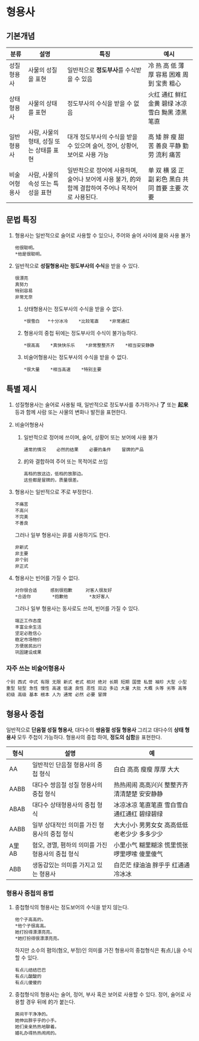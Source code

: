 # 형용사

## 기본개념

| 분류     | 설명                       | 특징                                       | 예시                            |
| ------ | ------------------------ | ---------------------------------------- | ----------------------------- |
| 성질형용사  | 사물의 성질을 표현               | 일반적으로 **정도부사**를 수식받을 수 있음                | 冷 热 高 低 薄 厚 容易 困难 周到 宝贵 粗心    |
| 상태형용사  | 사물의 상태를 표현               | 정도부사의 수식을 받을 수 없음                        | 火红 通红 鲜红 金黄 碧绿 冰凉 雪白 黝黑 漆黑 笔直 |
| 일반형용사  | 사람, 사물의 형태, 성질 또는 상태를 표현 | 대개 정도부사의 수식을 받을 수 있으며 술어, 정어, 상황어, 보어로 사용 가능 | 高 矮 胖 瘦 甜 苦 善良 平静 勤劳 流利 痛苦    |
| 비술어형용사 | 사람, 사물의 속성 또는 특성을 표현     | 일반적으로 정어에 사용하며, 술어나 보어에 사용 불가, 的와 함께 결합하여 주어나 목적어로 사용된다. | 单 双 横 竖 正 副 彩色 黑白 共同 首要 主要 次要 |

## 문법 특징

1. 형용사는 일반적으로 술어로 사용할 수 있으나, 주어와 술어 사이에 是와 사용 불가

   ```
   他很聪明。
   *他是很聪明。
   ```

2. 일반적으로 **성질형용사는 정도부사의 수식**을 받을 수 있다.

   ```
   很漂亮
   真努力
   特别容易
   非常无奈
   ```

   1. 상태형용사는 정도부사의 수식을 받을 수 없다.

      ```
      *很雪白   *十分冰冷    *比较笔直    *非常通红
      ```

   2. 형용사의 중첩 뒤에는 정도부사의 수식이 불가능하다.

      ```
      *很高高    *真快快乐乐    *非常整整齐齐    *相当安安静静
      ```

   3. 비술어형용사는 정도부사의 수식을 받을 수 없다.

      ```
      *很大量    *相当高速    *特别主要
      ```

## 특별 제시

1. 성질형용사는 술어로 사용될 때, 일반적으로 정도부사를 추가하거나 **了** 또는 **起来** 등과 함께 사람 또는 사물의 변화나 발전을 표현한다.

2. 비술어형용사

   1. 일반적으로 정어에 쓰이며, 술어, 상황어 또는 보어에 사용 불가

      ```
      通常的情况    必然的结果    必要的条件    冒牌的产品
      ```

   2. 的와 결합하여 주어 또는 목적어로 쓰임

      ```
      高档的放这边，低档的放那边。
      这些都是冒牌的，质量很差。
      ```

3. 형용사는 일반적으로 不로 부정한다.

   ```
   不痛苦
   不高兴
   不完美
   不善良
   ```

   그러나 일부 형용사는 非를 사용하기도 한다.

   ```
   非新式
   非主要
   非个别
   非正式
   ```

4. 형용사는 빈어를 가질 수 없다.

   ```
   对你很合适     感到很抱歉     对客人很友好
   *合适你        *抱歉他        *友好客人
   ```

   그러나 일부 형용사는 동사로도 쓰여, 빈어를 가질 수 있다.

   ```
   端正工作态度
   丰富业余生活
   坚定必胜信心
   稳定市场物价
   方便居民出行
   巩固建设成果
   ```

### 자주 쓰는 비술어형용사

```
个别 西式 中式 有限 无限 新式 老式 相对 绝对 长期 短期 国营 私营 袖珍 大型 小型 重型 轻型 急性 慢性 高速 低速 良性 恶性 双边 多边 大量 大批 大概 头等 劣等 高等 初级 高级 基本 根本 人为 通常 必然 必要 冒牌
```

## 형용사 중첩

일반적으로 **단음절 성질 형용사**, 대다수의 **쌍음절 성질 형용사** 그리고 대다수의 **상태 형용사** 모두 주첩이 가능하다. 형용사의 중첩 하여, **정도의 심함**을 표현한다.

| 형식   | 설명                            | 예                        |
| ---- | ----------------------------- | ------------------------ |
| AA   | 일반적인 단음절 형용사의 중첩 형식           | 白白 高高 瘦瘦 厚厚 大大           |
| AABB | 대다수 쌍음절 성질 형용사의 중첩 형식         | 热热闹闹 高高兴兴 整整齐齐 清清楚楚 安安静静 |
| ABAB | 대다수 상태형용사의 중첩 형식              | 冰凉冰凉 笔直笔直 雪白雪白 通红通红 碧绿碧绿 |
| AABB | 일부 상대적인 의미를 가진 형용사의 중첩 형식     | 大大小小 男男女女 高高低低 老老少少 多多少少 |
| A里AB | 혐오, 경멸, 폄하의 의미를 가진 형용사의 중첩 형식 | 小里小气 糊里糊涂 慌里慌张 啰里啰嗦 傻里傻气 |
| ABB  | 생동감있는 의미를 가지고 있는 형용사          | 白茫茫 绿油油 胖乎乎 红通通 冷冰冰      |

### 형용사 중첩의 용법

1. 중첩형식의 형용사는 정도보어의 수식을 받지 않는다.

   ```
   他个子高高的。
   *他个子很高高。     
   她打扮得漂漂亮亮。
   *她打扮得很漂漂亮亮。
   ```

   하지만 소수의 폄의(혐오, 부정)인 의미를 가진 형용사의 중첩형식은 有点儿을 수식할 수 있다.

   ```
   有点儿结结巴巴  
   有点儿酸酸的
   有点儿傻傻的
   ```

2. 중첩형식의 형용사는 술어, 정어, 부사 혹은 보어로 사용할 수 있다. 정어, 술어로 사용할 경우 뒤에 的가 붙는다.

   ```
   房间干干净净的。
   她伸出胖乎乎的小手。
   她们亲亲热热地聊着。
   婚礼办得热热闹闹的。
   ```

